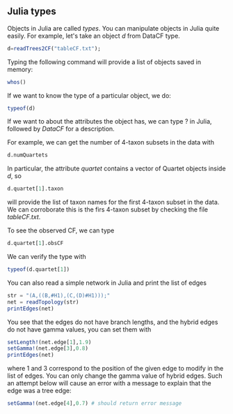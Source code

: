 ## Julia types

Objects in Julia are called *types*. You can manipulate objects in Julia quite easily.
For example, let's take an object *d* from DataCF type.
```julia
d=readTrees2CF("tableCF.txt");
```

Typing the following command will provide a list of objects saved in memory:
```julia
whos()
```

If we want to know the type of a particular object, we do:
```julia
typeof(d)
```

If we want to about the attributes the object has, we can type ? in Julia, followed by *DataCF* for a description.

For example, we can get the number of 4-taxon subsets in the data with
```julia
d.numQuartets
```

In particular, the attribute *quartet* contains a vector of Quartet objects inside *d*, so
```julia
d.quartet[1].taxon
```
will provide the list of taxon names for the first 4-taxon subset in the data. We can corroborate this is the firs 4-taxon subset by checking the file *tableCF.txt*.

To see the observed CF, we can type
```julia
d.quartet[1].obsCF
```

We can verify the type with
```julia
typeof(d.quartet[1])
```

You can also read a simple network in Julia and print the list of edges
```julia
str = "(A,((B,#H1),(C,(D)#H1)));"
net = readTopology(str)
printEdges(net)
```
You see that the edges do not have branch lengths, and the hybrid edges do not have gamma values, you can set them with
```julia
setLength!(net.edge[1],1.9)
setGamma!(net.edge[3],0.8)
printEdges(net)
```
where 1 and 3 correspond to the position of the given edge to modify in the list of edges.
You can only change the gamma value of hybrid edges.
Such an attempt below will cause an error with a message to explain that
the edge was a tree edge:
```julia
setGamma!(net.edge[4],0.7) # should return error message
```
